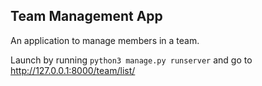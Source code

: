 ## Team Management App

An application to manage members in a team.

Launch by running ` python3 manage.py runserver ` and go to http://127.0.0.1:8000/team/list/